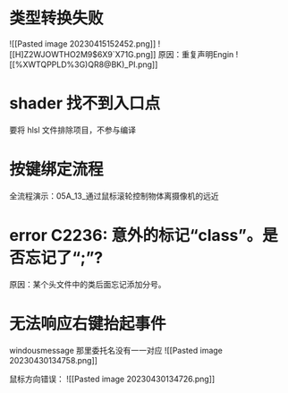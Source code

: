 
# 类型转换失败 
![[Pasted image 20230415152452.png]]
![[H]Z2WJOWTHO2M9$6X9`X71G.png]]
原因：重复声明Engin
![[%XWTQPPLD%3G)QR8@BK)_PI.png]]


# shader 找不到入口点
要将 hlsl 文件排除项目，不参与编译

# 按键绑定流程
全流程演示：05A_13_通过鼠标滚轮控制物体离摄像机的远近


# error C2236: 意外的标记“class”。是否忘记了“;”?
原因：某个头文件中的类后面忘记添加分号。



# 无法响应右键抬起事件
windousmessage 那里委托名没有一一对应
![[Pasted image 20230430134758.png]]

鼠标方向错误：
![[Pasted image 20230430134726.png]]

